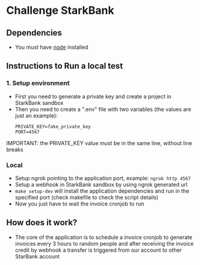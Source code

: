 # Challenge StarkBank

## Dependencies
- You must have [node](https://nodejs.org/en/) installed

## Instructions to Run a local test

### 1. Setup environment
- First you need to generate a private key and create a project in StarkBank sandbox
- Then you need to create a ".env" file with two variables (the values are just an example):
    ```
    PRIVATE_KEY=fake_private_key
    PORT=4567 
    ```
 IMPORTANT: the PRIVATE_KEY value must be in the same line, without line breaks
### Local
- Setup ngrok pointing to the application port, example: `ngrok http 4567`
- Setup a webhook in StarkBank sandbox by using ngrok generated url
-  `make setup-dev` will install the application dependencies and run in the specified port (check makefile to check the script details)
- Now you just have to wait the invoice cronjob to run

## How does it work?
- The core of the application is to schedule a invoice cronjob to generate invoices every 3 hours to random people and after receiving the invoice credit by webhook a transfer is triggered from our account to other StarBank account


